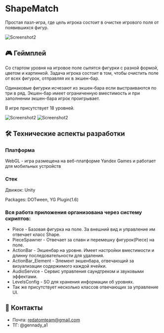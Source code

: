 # ShapeMatch
Простая пазл-игра, где цель игрока состоит в очистке игрового поля от появившихся фигур.

![Screenshot2](https://sun9-64.userapi.com/impg/qVHtdtCCV_q84UkRemPgYgTLQojFjjQvmFdVfg/KE6wgS0hegY.jpg?size=434x892&quality=95&sign=45d1fd70c7ee28dc534dcb6620b90529&type=album)

## 🎮 Геймплей
Со стартом уровня на игровое поле сыпятся фигурки с разной формой, цветом и картинкой.
Задача игрока состоит в том, чтобы очистить поле от всех фигурок, отправляя их в 
экшен-бар. 

Одинаковые фигурки исчезают из экшен-бара если выстраиваются по три в ряд. 
Экшен-бар имеет ограниченную вместимость и при заполнении экшен-бара игрок проигрывает. 

В игре присутствует 18 уровней.

![Screenshot2](https://sun9-6.userapi.com/impg/RP2DRZKht9Qi6sGy9qlavUUEEx2a15h4-BFHOw/bN7ZGm1TbVw.jpg?size=431x885&quality=95&sign=d21efb4bf2d3db64ab5196ba4a8fbf17&type=album)
![Screenshot2](https://sun9-47.userapi.com/impg/j2awjNqMxY4Vtv5hCTWT3HyVUpC9hP_Z-5bnHA/uP1eB18TmnU.jpg?size=429x885&quality=95&sign=2ca4c68356ff4e74662769971a19be33&type=album)


## 🛠 Технические аспекты разработки
### Платформа
WebGL - игра размещена на веб-платформе Yandex Games и работает для мобильных устройств

### Стек
Движок: Unity

Packages: DOTween, YG Plugin(1.6)

### Вся работа приложения организована через систему скриптов:
- Piece - Базовая фигурка на поле. За внешний вид и управление им отвечает класс Shape.
- PieceSpawner - Отвечает за спавн и перемешку фигурок(Piece) на поле.
- ActionBar - Экшенбар на уровне. Имеет настройки вместимости и длинну последовательности для удаления.
- ActionBar_Element - Элемент экшенбара, отвечающий за визуализации содержимого каждой ячейки.
- AudioService - Сервис управления саундтреком и звуковыми эффектами.
- LevelsConfig - SO для хранения информации об уровнях.
- Так же присутствует несколько классов отвечающих за управление UI.


## 💬 Контакты
- Почта: redatomteam@gmail.com
- ТГ: @gennady_a1
